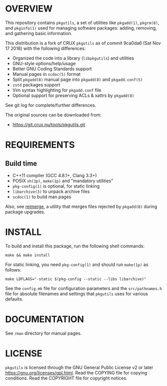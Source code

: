 OVERVIEW
========

This repository contains `pkgutils`, a set of utilities like
`pkgadd(1)`, `pkgrm(8)`, and `pkginfo(1)` used for managing software
packages: adding, removing, and gathering basic information.

This distribution is a fork of CRUX `pkgutils` as of commit 9ca0da6
(Sat Nov 17 2018) with the following differences:
  * Organized the code into a library (`libpkgutils`) and utilities
  * GNU-style options/help/usage
  * Better GNU Coding Standards support
  * Manual pages in `scdoc(5)` format
  * Split `pkgadd(8)` manual page into `pkgadd(8)` and
    `pkgadd.conf(5)`
  * `zstd` packages support
  * Vim syntax highlighting for `pkgadd.conf` file
  * Optional support for preserving ACLs & xattrs by `pkgadd(8)`

See git log for complete/further differences.

The original sources can be downloaded from:
  * https://git.crux.nu/tools/pkgutils.git


REQUIREMENTS
============

Build time
----------
  * C++11 compiler (GCC 4.8.1+, Clang 3.3+)
  * POSIX `sh(1p)`, `make(1p)` and "mandatory utilities"
  * `pkg-config(1)` is optional, for static linking
  * `libarchive(3)` to unpack archive files
  * `scdoc(1)` to build man pages

Also, see [rejmerge][1], a utility that merges files rejected by
`pkgadd(8)` during package upgrades.

[1]: https://github.com/zeppe-lin/rejmerge


INSTALL
=======

To build and install this package, run the following shell commands:

    make && make install

For static linking, you need `pkg-config(1)` and should run `make(1p)`
as follows:

    make LDFLAGS="-static $(pkg-config --static --libs libarchive)"

See the `config.mk` file for configuration parameters and the
`src/pathnames.h` file for absolute filenames and settings that
`pkgutils` uses for various defaults.


DOCUMENTATION
=============

See `/man` directory for manual pages.


LICENSE
=======

`pkgutils` is licensed through the GNU General Public License v2 or
later <https://gnu.org/licenses/gpl.html>.
Read the COPYING file for copying conditions.
Read the COPYRIGHT file for copyright notices.
